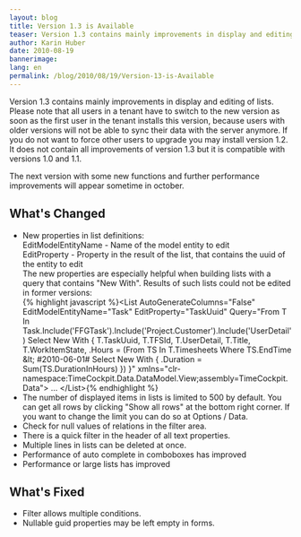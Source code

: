 ```yaml
---
layout: blog
title: Version 1.3 is Available
teaser: Version 1.3 contains mainly improvements in display and editing of lists. Please note that all users in a tenant have to switch to the new version as soon as the first user in the tenant installs this version, because users with older versions will not be able to sync their data with the server anymore. If you do not want to force other users to upgrade you may install version 1.2. It does not contain all improvements of version 1.3 but it is compatible with versions 1.0 and 1.1.
author: Karin Huber
date: 2010-08-19
bannerimage: 
lang: en
permalink: /blog/2010/08/19/Version-13-is-Available
---
```


<p xmlns="http://www.w3.org/1999/xhtml">Version 1.3 contains mainly improvements in display and editing of lists. Please note that all users in a tenant have to switch to the new version as soon as the first user in the tenant installs this version, because users with older versions will not be able to sync their data with the server anymore. If you do not want to force other users to upgrade you may install version 1.2. It does not contain all improvements of version 1.3 but it is compatible with versions 1.0 and 1.1.</p><p xmlns="http://www.w3.org/1999/xhtml">The next version with some new functions and further performance improvements will appear sometime in october.</p><h2 xmlns="http://www.w3.org/1999/xhtml">What's Changed</h2><ul xmlns="http://www.w3.org/1999/xhtml">
  <li>New properties in list definitions:
<br />
EditModelEntityName - Name of the model entity to edit
<br />
EditProperty - Property in the result of the list, that contains the uuid of the entity to edit
<br />
The new properties are especially helpful when building lists with a query that contains "New With". Results of such lists could not be edited in former versions:
<br />{% highlight javascript %}&lt;List AutoGenerateColumns=&quot;False&quot; &#xA;EditModelEntityName=&quot;Task&quot; EditProperty=&quot;TaskUuid&quot; &#xA;Query=&quot;From T In Task.Include('FFGTask').Include('Project.Customer').Include('UserDetail') Select New With { T.TaskUuid, T.TFSId, T.UserDetail, T.Title, T.WorkItemState, .Hours = (From TS In       T.Timesheets Where TS.EndTime &amp;lt; #2010-06-01# Select New With { .Duration = Sum(TS.DurationInHours) }) }&quot; &#xA;xmlns=&quot;clr-namespace:TimeCockpit.Data.DataModel.View;assembly=TimeCockpit.Data&quot;&gt;&#xA;   ...&#xA;&lt;/List&gt;{% endhighlight %}<br /></li>
  <li>The number of displayed items in lists is limited to 500 by default. You can get all rows by clicking "Show all rows" at the bottom right corner. If you want to change the limit you can do so at Options / Data.</li>
  <li>Check for null values of relations in the filter area.</li>
  <li>There is a quick filter in the header of all text properties.</li>
  <li>Multiple lines in lists can be deleted at once.</li>
  <li>Performance of auto complete in comboboxes has improved</li>
  <li>Performance or large lists has improved</li>
</ul><h2 xmlns="http://www.w3.org/1999/xhtml">What's Fixed</h2><ul xmlns="http://www.w3.org/1999/xhtml">
  <li>Filter allows multiple conditions.</li>
  <li>Nullable guid properties may be left empty in forms.</li>
</ul>